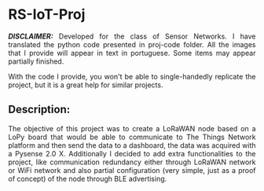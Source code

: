<h1> RS-IoT-Proj </h1>
<p align="justify"> <b><i>DISCLAIMER:</i></b> Developed for the class of Sensor Networks. I have translated the python code presented in proj-code folder. All the images that I provide will appear in text in portuguese. Some items may appear partially finished. </p>

<p align="justify"> With the code I provide, you won't be able to single-handedly replicate the project, but it is a great help for similar projects. </p>

<h2> Description: </h2>
<p align="justify"> The objective of this project was to create a LoRaWAN node based on a LoPy board that would be able to communicate to The Things Network platform and then send the data to a dashboard, the data was acquired with a Pysense 2.0 X. Additionally I decided to add extra functionalities to the project, like communication redundancy either through LoRaWAN network or WiFi network and also partial configuration (very simple, just as a proof of concept) of the node through BLE advertising. </p>
